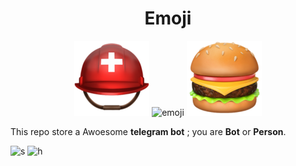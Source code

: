 <div align="center">
  <h1>Emoji</h1>
  <img src="/EmojiFolder/⛑%EF%B8%8F.png" alt="emoji"/> <img src="/EmojiFolder/🇮🇷.png" alt="emoji"/> <img src="/EmojiFolder/🍔.png" alt="emoji"/><br/>
  </div>

 This repo store a Awoesome **telegram bot** ; you are **Bot** or **Person**.
 
 ![s](https://img.shields.io/github/languages/code-size/distroteam/todo) ![h](https://img.shields.io/github/stars/distroteam/todo)   

